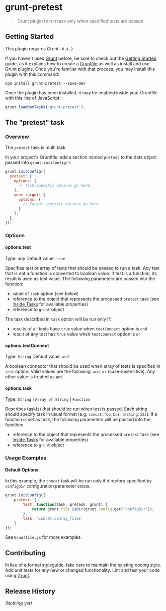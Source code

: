 # grunt-pretest

> Grunt plugin to run task only when specified tests are passed.

## Getting Started
This plugin requires Grunt `~0.4.2`

If you haven't used [Grunt](http://gruntjs.com/) before, be sure to check out the [Getting Started](http://gruntjs.com/getting-started) guide, as it explains how to create a [Gruntfile](http://gruntjs.com/sample-gruntfile) as well as install and use Grunt plugins. Once you're familiar with that process, you may install this plugin with this command:

```shell
npm install grunt-pretest --save-dev
```

Once the plugin has been installed, it may be enabled inside your Gruntfile with this line of JavaScript:

```js
grunt.loadNpmTasks('grunt-pretest');
```

## The "pretest" task

### Overview
The `pretest` task is multi task.

In your project's Gruntfile, add a section named `pretest` to the data object passed into `grunt.initConfig()`.

```js
grunt.initConfig({
  pretest: {
    options: {
      // Task-specific options go here.
    },
    your_target: {
      options: {
        // Target-specific options go here.
      }
    },
  },
});
```

### Options

#### options.test
Type: any
Default value: `true`

Specifies test or array of tests that should be passed to run a task.
Any test that is not a function is converted to boolean value.
If test is a function, its result is used as test value.
The following parameters are passed into the function:

* value of `task` option (see below)
* reference to the object that represents the processed `pretest` task (see [Inside Tasks](http://gruntjs.com/api/inside-tasks) for available properties)
* reference to `grunt` object

The task described in `task` option will be run only if:

* results of all tests have `true` value when `testConnect` option is `and`
* result of any test has `true` value when `testConnect` option is `or`

#### options.testConnect
Type: `String`
Default value: `and`

A boolean connector that should be used when array of tests is specified in `test` option.
Valid values are the following: `and`, `or` (case-insensitive). Any other value is treated as `and`.

#### options.task
Type: `String` | `Array of String` | `Function`

Describes task(s) that should be run when test is passed.
Each string should specify task in usual format (e.g. `concat:foo`, `bar:testing:123`).
If a function is set as task, the following parameters will be passed into the function:

* reference to the object that represents the processed `pretest` task (see [Inside Tasks](http://gruntjs.com/api/inside-tasks) for available properties)
* reference to `grunt` object

### Usage Examples

#### Default Options
In this example, the `concat` task will be run only if directory specified by `configDir` configuration parameter exists.

```js
grunt.initConfig({
    pretest: {
        test: function(task, preTask, grunt) {
            return grunt.file.isDir(grunt.config.get("configDir"));
        },
        task: 'concat:config_files'
    }
});
```

See `Gruntfile.js` for more examples.

## Contributing
In lieu of a formal styleguide, take care to maintain the existing coding style. Add unit tests for any new or changed functionality. Lint and test your code using [Grunt](http://gruntjs.com/).

## Release History
_(Nothing yet)_
